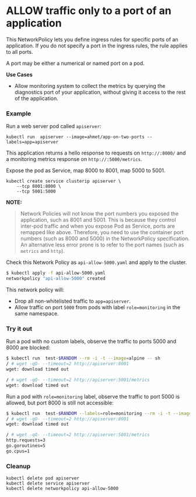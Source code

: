 # ALLOW traffic only to a port of an application

This NetworkPolicy lets you define ingress rules for specific ports
of an application. If you do not specify a port in the
ingress rules, the rule applies to all ports.

A port may be either a numerical or named port on a pod.

**Use Cases**
- Allow monitoring system to collect the metrics by querying the diagnostics
  port of your application, without giving it access to the rest of the
  application.


### Example

Run a web server pod called `apiserver`:

    kubectl run  apiserver --image=ahmet/app-on-two-ports --labels=app=apiserver

This application returns a hello response to requests on `http://:8000/`
and a monitoring metrics response on `http://:5000/metrics`.

Expose the pod as Service, map 8000 to 8001, map 5000 to 5001.

    kubectl create service clusterip apiserver \
        --tcp 8001:8000 \
        --tcp 5001:5000

**NOTE:**
> Network Policies will not know the port numbers you exposed the application,
> such as 8001 and 5001. This is because they control inter-pod traffic and
> when you expose Pod as Service, ports are remapped like above. Therefore,
> you need to use the container port numbers (such as 8000 and 5000) in the
> NetworkPolicy specification.
> An alternative less error prone is to refer to the port names (such as `metrics` and `http`).

Check this Network Policy as `api-allow-5000.yaml` and apply to
the cluster.


```sh
$ kubectl apply -f api-allow-5000.yaml
networkpolicy "api-allow-5000" created
```

This network policy will:

- Drop all non-whitelisted traffic to `app=apiserver`.
- Allow traffic on port `5000` from pods with label
  `role=monitoring` in the same namespace.

### Try it out

Run a pod with no custom labels, observe the traffic to ports
5000 and 8000 are blocked:

```sh
$ kubectl run  test-$RANDOM --rm -i -t --image=alpine -- sh
/ # wget -qO- --timeout=2 http://apiserver:8001
wget: download timed out

/ # wget -qO- --timeout=2 http://apiserver:5001/metrics
wget: download timed out
```

Run a pod with `role=monitoring` label, observe the traffic to
port 5000 is allowed, but port 8000 is still not accessible:


```sh
$ kubectl run  test-$RANDOM --labels=role=monitoring --rm -i -t --image=alpine -- sh
/ # wget -qO- --timeout=2 http://apiserver:8001
wget: download timed out

/ # wget -qO- --timeout=2 http://apiserver:5001/metrics
http.requests=3
go.goroutines=5
go.cpus=1
```

### Cleanup

    kubectl delete pod apiserver
    kubectl delete service apiserver
    kubectl delete networkpolicy api-allow-5000
